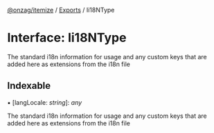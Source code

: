 [@onzag/itemize](../README.md) / [Exports](../modules.md) / Ii18NType

# Interface: Ii18NType

The standard i18n information for usage
and any custom keys that are added here as extensions
from the i18n file

## Indexable

▪ [langLocale: *string*]: *any*

The standard i18n information for usage
and any custom keys that are added here as extensions
from the i18n file
